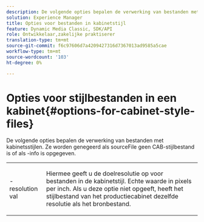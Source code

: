 ```yaml
---
description: De volgende opties bepalen de verwerking van bestanden met kabinetsstijlen. Ze worden genegeerd als sourceFile geen CAB-stijlbestand is of als -info is opgegeven.
solution: Experience Manager
title: Opties voor bestanden in kabinetstijl
feature: Dynamic Media Classic, SDK/API
role: Ontwikkelaar,zakelijke praktiserer
translation-type: tm+mt
source-git-commit: f6c97606d7a4209427316d7367013ad9585a5cae
workflow-type: tm+mt
source-wordcount: '103'
ht-degree: 0%

---
```



# Opties voor stijlbestanden in een kabinet{#options-for-cabinet-style-files}

De volgende opties bepalen de verwerking van bestanden met kabinetsstijlen. Ze worden genegeerd als sourceFile geen CAB-stijlbestand is of als -info is opgegeven.

<table id="simpletable_332B78DDEB6540708844AB54AE321F9B"> 
 <tr class="strow"> 
  <td class="stentry"> <p><span class="codeph">-resolution  <span class="varname"> val</span></span> </p> </td> 
  <td class="stentry"> <p>Hiermee geeft u de doelresolutie op voor bestanden in de kabinetstijl. Echte waarde in pixels per inch. Als u deze optie niet opgeeft, heeft het stijlbestand van het productiecabinet dezelfde resolutie als het bronbestand. </p></td> 
 </tr> 
</table>

